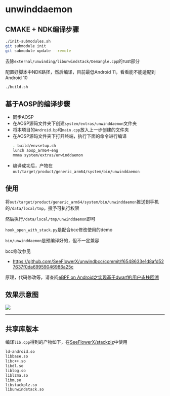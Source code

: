 # unwinddaemon

## CMAKE + NDK编译步骤

```bash
./init-submodules.sh
git submodule init
git submodule update --remote
```

去除`external/unwinding/libunwindstack/Demangle.cpp`的rust部分

配置好脚本中NDK路径，然后编译，目前最低Android 11，看看能不能适配到Android 10

```bash
./build.sh
```

## 基于AOSP的编译步骤

- 同步AOSP
- 在AOSP源码文件夹下创建`system/extras/unwinddaemon`文件夹
- 将本项目的`Android.bp`和`main.cpp`放入上一步创建的文件夹
- 在AOSP源码文件夹下打开终端，执行下面的命令进行编译
    ```bash
    . build/envsetup.sh
    lunch aosp_arm64-eng
    mmma system/extras/unwinddaemon
    ```
- 编译成功后，产物在`out/target/product/generic_arm64/system/bin/unwinddaemon`

## 使用

将`out/target/product/generic_arm64/system/bin/unwinddaemon`推送到手机的`/data/local/tmp`，授予可执行权限

然后执行`/data/local/tmp/unwinddaemon`即可

`hook_open_with_stack.py`是配合bcc修改使用的demo

`bin/unwinddaemon`是预编译好的，但不一定兼容

bcc修改参见

- https://github.com/SeeFlowerX/unwindbcc/commit/f6548633e1d8afd527637f0da69959046986a25c

原理，代码修改等，请查阅[eBPF on Android之实现基于dwarf的用户态栈回溯](https://blog.seeflower.dev/archives/175/)

## 效果示意图

![](./Snipaste_2022-10-16_21-55-55.png)

---

## 共享库版本

编译`lib.cpp`得到的产物如下，在[SeeFlowerX/stackplz](https://github.com/SeeFlowerX/stackplz)中使用

```bash
ld-android.so
libbase.so
libc++.so
libdl.so
liblog.so
liblzma.so
libm.so
libstackplz.so
libunwindstack.so
```